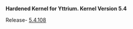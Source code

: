 **Hardened Kernel for Yttrium. Kernel Version 5.4**

Release- [5.4.108](https://github.com/YttriumOS/YTR-hardened-kernel/releases/download/5.4.108/linux5.4-5.4.108_1.x86_64-musl.xbps)
